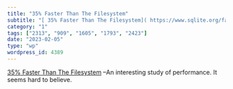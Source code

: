 ```yaml
---
title: "35% Faster Than The Filesystem"
subtitle: "[ 35% Faster Than The Filesystem]( https://www.sqlite.org/fasterthanfs.html) –An interesting study o..."
category: "1"
tags: ["2313", "909", "1605", "1793", "2423"]
date: "2023-02-05"
type: "wp"
wordpress_id: 4389
---
```

[ 35% Faster Than The Filesystem]( https://www.sqlite.org/fasterthanfs.html) –An interesting study of performance. It seems hard to believe.